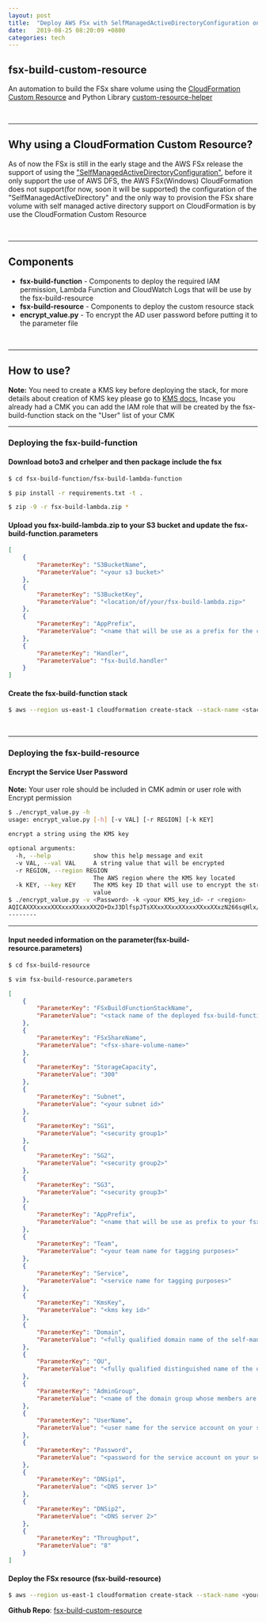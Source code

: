 ```yaml
---
layout: post
title:  "Deploy AWS FSx with SelfManagedActiveDirectoryConfiguration on CloudFormation using fsx-build-custom-resource"
date:   2019-08-25 08:20:09 +0800
categories: tech
---
```


## fsx-build-custom-resource

An automation to build the FSx share volume using the [CloudFormation Custom Resource](https://docs.aws.amazon.com/AWSCloudFormation/latest/UserGuide/template-custom-resources.html "AWS CloudFormation Custom Resource") and Python Library [custom-resource-helper](https://github.com/aws-cloudformation/custom-resource-helper "custom-resource-helper")

&nbsp;

---
## Why using a CloudFormation Custom Resource?

As of now the FSx is still in the early stage and the AWS FSx release the support of using the ["SelfManagedActiveDirectoryConfiguration"](https://aws.amazon.com/about-aws/whats-new/2019/06/amazon-fsx-for-windows-file-server-now-enables-you-to-use-file-systems-directly-with-your-organizations-self-managed-active-directory/), before it only support the use of AWS DFS, the AWS FSx(Windows) CloudFormation does not support(for now, soon it will be supported) the configuration of the "SelfManagedActiveDirectory" and the only way to provision the FSx share volume with self managed active directory support on CloudFormation is by use the CloudFormation Custom Resource

&nbsp;

---
## Components

* **fsx-build-function** - Components to deploy the required IAM permission, Lambda Function and CloudWatch Logs that will be use by the fsx-build-resource
* **fsx-build-resource** - Components to deploy the custom resource stack
* **encrypt_value.py** - To encrypt the AD user password before putting it to the parameter file

&nbsp;

---
## How to use?

**Note:** You need to create a KMS key before deploying the stack, for more details about creation of KMS key please go to [KMS docs](https://docs.aws.amazon.com/kms/latest/developerguide/create-keys.html), Incase you already had a CMK you can add the IAM role that will be created by the fsx-build-function stack on the "User" list of your CMK

---
### Deploying the fsx-build-function


#### Download boto3 and crhelper and then package include the fsx

```bash
$ cd fsx-build-function/fsx-build-lambda-function

$ pip install -r requirements.txt -t .

$ zip -9 -r fsx-build-lambda.zip *

```

#### Upload you fsx-build-lambda.zip to your S3 bucket and update the fsx-build-function.parameters

```json
[
    {
        "ParameterKey": "S3BucketName",
        "ParameterValue": "<your s3 bucket>"
    },
    {
        "ParameterKey": "S3BucketKey",
        "ParameterValue": "<location/of/your/fsx-build-lambda.zip>"
    },
    {
        "ParameterKey": "AppPrefix",
        "ParameterValue": "<name that will be use as a prefix for the created resources>"
    },
    {
        "ParameterKey": "Handler",
        "ParameterValue": "fsx-build.handler"
    }
]
```

#### Create the fsx-build-function stack

```bash
$ aws --region us-east-1 cloudformation create-stack --stack-name <stack name> --template-body file://template/fsx-build-function.yaml --parameters file://fsx-build-function.parameters --capabilities CAPABILITY_NAMED_IAM

```

&nbsp;

---
### Deploying the fsx-build-resource


#### Encrypt the Service User Password

**Note:** Your user role should be included in CMK admin or user role with Encrypt permission

```bash
$ ./encrypt_value.py -h
usage: encrypt_value.py [-h] [-v VAL] [-r REGION] [-k KEY]

encrypt a string using the KMS key

optional arguments:
  -h, --help            show this help message and exit
  -v VAL, --val VAL     A string value that will be encrypted
  -r REGION, --region REGION
                        The AWS region where the KMS key located
  -k KEY, --key KEY     The KMS key ID that will use to encrypt the string
                        value
$ ./encrypt_value.py -v <Password> -k <your KMS_key_id> -r <region>
AQICAXXXxxxxXXXxxxXXxxxXX2O+DxJ3DlfspJTsXXxxXXxxXXxxxXXxxXXxzN266sqHlx//cmNUahAAAAAaDBmBgkqhkiG9w0BBwagWTBXAgEAMFIGCSqGSIb3DQEHATAeBglghkgBSASDSXXXXxxxYa8/lWWwJGAgEQceV1wwy0XXXsSSSSSSSrBha+jZpjn5X3/XxxxXXXXXz/123eas
--------
```

---
#### Input needed information on the parameter(fsx-build-resource.parameters)

```bash
$ cd fsx-build-resource

$ vim fsx-build-resource.parameters
```

```json
[
    {
        "ParameterKey": "FSxBuildFunctionStackName",
        "ParameterValue": "<stack name of the deployed fsx-build-function>"
    },
    {
        "ParameterKey": "FSxShareName",
        "ParameterValue": "<fsx-share-volume-name>"
    },
    {
        "ParameterKey": "StorageCapacity",
        "ParameterValue": "300"
    },
    {
        "ParameterKey": "Subnet",
        "ParameterValue": "<your subnet id>"
    },
    {
        "ParameterKey": "SG1",
        "ParameterValue": "<security group1>"
    },
    {
        "ParameterKey": "SG2",
        "ParameterValue": "<security group2>"
    },
    {
        "ParameterKey": "SG3",
        "ParameterValue": "<security group3>"
    },
    {
        "ParameterKey": "AppPrefix",
        "ParameterValue": "<name that will be use as prefix to your fsx share"
    },
    {
        "ParameterKey": "Team",
        "ParameterValue": "<your team name for tagging purposes>"
    },
    {
        "ParameterKey": "Service",
        "ParameterValue": "<service name for tagging purposes>"
    },
    {
        "ParameterKey": "KmsKey",
        "ParameterValue": "<kms key id>"
    },
    {
        "ParameterKey": "Domain",
        "ParameterValue": "<fully qualified domain name of the self-managed AD>"
    },
    {
        "ParameterKey": "OU",
        "ParameterValue": "<fully qualified distinguished name of the organizational unit within your self-managed AD>"
    },
    {
        "ParameterKey": "AdminGroup",
        "ParameterValue": "<name of the domain group whose members are granted administrative privileges>"
    },
    {
        "ParameterKey": "UserName",
        "ParameterValue": "<user name for the service account on your self-managed AD>"
    },
    {
        "ParameterKey": "Password",
        "ParameterValue": "<password for the service account on your self-managed AD that has been encrypted by the encrypt_value.py script>"
    },
    {
        "ParameterKey": "DNSip1",
        "ParameterValue": "<DNS server 1>"
    },
    {
        "ParameterKey": "DNSip2",
        "ParameterValue": "<DNS server 2>"
    },
    {
        "ParameterKey": "Throughput",
        "ParameterValue": "8"
    }
]
```

#### Deploy the FSx resource (fsx-build-resource)

```bash
$ aws --region us-east-1 cloudformation create-stack --stack-name <your fsx resource stack name> --template-body file://template/fsx-build-resource.yaml --parameters file://fsx-build-resource.parameters
```

**Github Repo**: [fsx-build-custom-resource](https://github.com/chojayr/aws-backup-cf)
